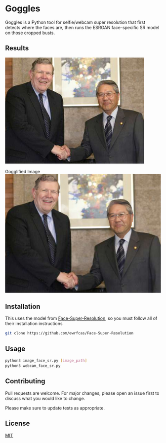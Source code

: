# Goggles

Goggles is a Python tool for selfie/webcam super resolution that first detects where the faces are, then runs the ESRGAN face-specific SR model on those cropped busts.

## Results

![Low Resolution Image](13.jpg?raw=true "Low Resolution Image")



Gogglified Image
![High Resolution Image](13_face_sr.png?raw=true "High Resolution Image")

## Installation

This uses the model from [Face-Super-Resolution](https://github.com/ewrfcas/Face-Super-Resolution), so you must follow all of their installation instructions

```bash
git clone https://github.com/ewrfcas/Face-Super-Resolution
```

## Usage

```bash
python3 image_face_sr.py [image_path]
python3 webcam_face_sr.py
```

## Contributing
Pull requests are welcome. For major changes, please open an issue first to discuss what you would like to change.

Please make sure to update tests as appropriate.

## License
[MIT](https://choosealicense.com/licenses/mit/)
